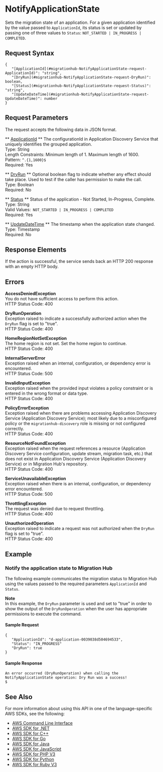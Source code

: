 # NotifyApplicationState<a name="API_NotifyApplicationState"></a>

Sets the migration state of an application\. For a given application identified by the value passed to `ApplicationId`, its status is set or updated by passing one of three values to `Status`: `NOT_STARTED | IN_PROGRESS | COMPLETED`\.

## Request Syntax<a name="API_NotifyApplicationState_RequestSyntax"></a>

```
{
   "[ApplicationId](#migrationhub-NotifyApplicationState-request-ApplicationId)": "string",
   "[DryRun](#migrationhub-NotifyApplicationState-request-DryRun)": boolean,
   "[Status](#migrationhub-NotifyApplicationState-request-Status)": "string",
   "[UpdateDateTime](#migrationhub-NotifyApplicationState-request-UpdateDateTime)": number
}
```

## Request Parameters<a name="API_NotifyApplicationState_RequestParameters"></a>

The request accepts the following data in JSON format\.

 ** [ApplicationId](#API_NotifyApplicationState_RequestSyntax) **   <a name="migrationhub-NotifyApplicationState-request-ApplicationId"></a>
The configurationId in Application Discovery Service that uniquely identifies the grouped application\.  
Type: String  
Length Constraints: Minimum length of 1\. Maximum length of 1600\.  
Pattern: `^.{1,1600}$`   
Required: Yes

 ** [DryRun](#API_NotifyApplicationState_RequestSyntax) **   <a name="migrationhub-NotifyApplicationState-request-DryRun"></a>
Optional boolean flag to indicate whether any effect should take place\. Used to test if the caller has permission to make the call\.  
Type: Boolean  
Required: No

 ** [Status](#API_NotifyApplicationState_RequestSyntax) **   <a name="migrationhub-NotifyApplicationState-request-Status"></a>
Status of the application \- Not Started, In\-Progress, Complete\.  
Type: String  
Valid Values:` NOT_STARTED | IN_PROGRESS | COMPLETED`   
Required: Yes

 ** [UpdateDateTime](#API_NotifyApplicationState_RequestSyntax) **   <a name="migrationhub-NotifyApplicationState-request-UpdateDateTime"></a>
The timestamp when the application state changed\.  
Type: Timestamp  
Required: No

## Response Elements<a name="API_NotifyApplicationState_ResponseElements"></a>

If the action is successful, the service sends back an HTTP 200 response with an empty HTTP body\.

## Errors<a name="API_NotifyApplicationState_Errors"></a>

 **AccessDeniedException**   
You do not have sufficient access to perform this action\.  
HTTP Status Code: 400

 **DryRunOperation**   
Exception raised to indicate a successfully authorized action when the `DryRun` flag is set to "true"\.  
HTTP Status Code: 400

 **HomeRegionNotSetException**   
The home region is not set\. Set the home region to continue\.  
HTTP Status Code: 400

 **InternalServerError**   
Exception raised when an internal, configuration, or dependency error is encountered\.  
HTTP Status Code: 500

 **InvalidInputException**   
Exception raised when the provided input violates a policy constraint or is entered in the wrong format or data type\.  
HTTP Status Code: 400

 **PolicyErrorException**   
Exception raised when there are problems accessing Application Discovery Service \(Application Discovery Service\); most likely due to a misconfigured policy or the `migrationhub-discovery` role is missing or not configured correctly\.  
HTTP Status Code: 400

 **ResourceNotFoundException**   
Exception raised when the request references a resource \(Application Discovery Service configuration, update stream, migration task, etc\.\) that does not exist in Application Discovery Service \(Application Discovery Service\) or in Migration Hub's repository\.  
HTTP Status Code: 400

 **ServiceUnavailableException**   
Exception raised when there is an internal, configuration, or dependency error encountered\.  
HTTP Status Code: 500

 **ThrottlingException**   
The request was denied due to request throttling\.  
HTTP Status Code: 400

 **UnauthorizedOperation**   
Exception raised to indicate a request was not authorized when the `DryRun` flag is set to "true"\.  
HTTP Status Code: 400

## Example<a name="API_NotifyApplicationState_Examples"></a>

### Notify the application state to Migration Hub<a name="API_NotifyApplicationState_Example_1"></a>

The following example communicates the migration status to Migration Hub using the values passed to the required parameters `ApplicationId` and `Status`\.

**Note**  
In this example, the `DryRun` parameter is used and set to "true" in order to show the output of the `DryRunOperation` when the user has appropriate permissions to execute the command\.

#### Sample Request<a name="API_NotifyApplicationState_Example_1_Request"></a>

```
{
   "ApplicationId": "d-application-0039038d504694533",
   "Status": "IN_PROGRESS"
   "DryRun": true
}
```

#### Sample Response<a name="API_NotifyApplicationState_Example_1_Response"></a>

```
An error occurred (DryRunOperation) when calling the NotifyApplicationState operation: Dry Run was a success!
$
```

## See Also<a name="API_NotifyApplicationState_SeeAlso"></a>

For more information about using this API in one of the language\-specific AWS SDKs, see the following:
+  [AWS Command Line Interface](https://docs.aws.amazon.com/goto/aws-cli/AWSMigrationHub-2017-05-31/NotifyApplicationState) 
+  [AWS SDK for \.NET](https://docs.aws.amazon.com/goto/DotNetSDKV3/AWSMigrationHub-2017-05-31/NotifyApplicationState) 
+  [AWS SDK for C\+\+](https://docs.aws.amazon.com/goto/SdkForCpp/AWSMigrationHub-2017-05-31/NotifyApplicationState) 
+  [AWS SDK for Go](https://docs.aws.amazon.com/goto/SdkForGoV1/AWSMigrationHub-2017-05-31/NotifyApplicationState) 
+  [AWS SDK for Java](https://docs.aws.amazon.com/goto/SdkForJava/AWSMigrationHub-2017-05-31/NotifyApplicationState) 
+  [AWS SDK for JavaScript](https://docs.aws.amazon.com/goto/AWSJavaScriptSDK/AWSMigrationHub-2017-05-31/NotifyApplicationState) 
+  [AWS SDK for PHP V3](https://docs.aws.amazon.com/goto/SdkForPHPV3/AWSMigrationHub-2017-05-31/NotifyApplicationState) 
+  [AWS SDK for Python](https://docs.aws.amazon.com/goto/boto3/AWSMigrationHub-2017-05-31/NotifyApplicationState) 
+  [AWS SDK for Ruby V3](https://docs.aws.amazon.com/goto/SdkForRubyV3/AWSMigrationHub-2017-05-31/NotifyApplicationState) 